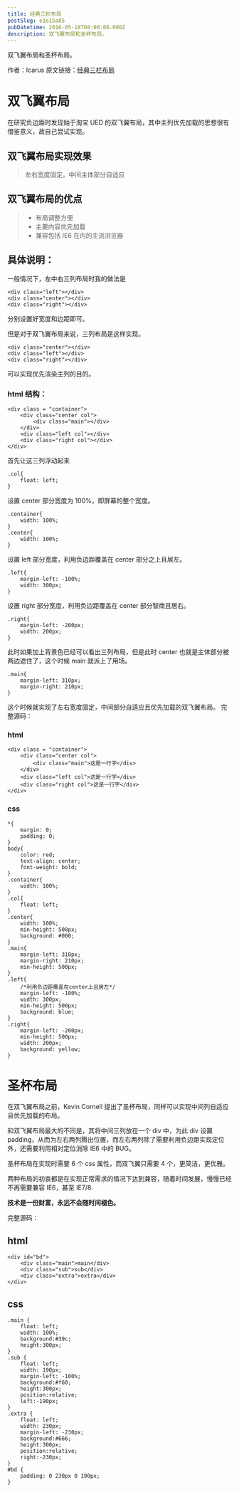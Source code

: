 ```yaml
---
title: 经典三栏布局
postSlug: e1e15a85
pubDatetime: 2016-05-18T08:00:00.000Z
description: 双飞翼布局和圣杯布局。
---
```


双飞翼布局和圣杯布局。

<!-- more -->

作者：Icarus
原文链接：[经典三栏布局](https://xdlrt.github.io/2016/05/18/2016-05-18)

# 双飞翼布局

在研究负边距时发现始于淘宝 UED 的双飞翼布局，其中主列优先加载的思想很有借鉴意义，故自己尝试实现。

## 双飞翼布局实现效果

> 左右宽度固定，中间主体部分自适应

## 双飞翼布局的优点

> - 布局调整方便
> - 主要内容优先加载
> - 兼容包括 IE6 在内的主流浏览器

## 具体说明：

一般情况下，左中右三列布局时我的做法是

```
<div class="left"></div>
<div class="center"></div>
<div class="right"></div>
```

分别设置好宽度和边距即可。

但是对于双飞翼布局来说，三列布局是这样实现。

```
<div class="center"></div>
<div class="left"></div>
<div class="right"></div>
```

可以实现优先渲染主列的目的。

### html 结构：

```
<div class = "container">
	<div class="center col">
		<div class="main"></div>
	</div>
	<div class="left col"></div>
	<div class="right col"></div>
</div>
```

首先让这三列浮动起来

```
.col{
	float: left;
}
```

设置 center 部分宽度为 100%，即屏幕的整个宽度。

```
.container{
	width: 100%;
}
.center{
	width: 100%;
}
```

设置 left 部分宽度，利用负边距覆盖在 center 部分之上且居左。

```
.left{
	margin-left: -100%;
	width: 300px;
}
```

设置 right 部分宽度，利用负边距覆盖在 center 部分智商且居右。

```
.right{
	margin-left: -200px;
	width: 200px;
}
```

此时如果加上背景色已经可以看出三列布局，但是此时 center 也就是主体部分被两边遮住了，这个时候 main 就派上了用场。

```
.main{
	margin-left: 310px;
	margin-right: 210px;
}
```

这个时候就实现了左右宽度固定，中间部分自适应且优先加载的双飞翼布局。
完整源码：

### html

```
<div class = "container">
	<div class="center col">
		<div class="main">这是一行字</div>
	</div>
	<div class="left col">这是一行字</div>
	<div class="right col">这是一行字</div>
</div>
```

### css

```
*{
	margin: 0;
	padding: 0;
}
body{
	color: red;
	text-align: center;
	font-weight: bold;
}
.container{
	width: 100%;
}
.col{
	float: left;
}
.center{
	width: 100%;
	min-height: 500px;
	background: #000;
}
.main{
	margin-left: 310px;
	margin-right: 210px;
	min-height: 500px;
}
.left{
	/*利用负边距覆盖在center上且居左*/
	margin-left: -100%;
	width: 300px;
	min-height: 500px;
	background: blue;
}
.right{
	margin-left: -200px;
	min-height: 500px;
	width: 200px;
	background: yellow;
}
```

# 圣杯布局

在双飞翼布局之前，Kevin Cornell 提出了圣杯布局，同样可以实现中间列自适应且优先加载的布局。

和双飞翼布局最大的不同是，其将中间三列放在一个 div 中，为此 div 设置 padding，从而为左右两列腾出位置，而左右两列除了需要利用负边距实现定位外，还需要利用相对定位消除 IE6 中的 BUG。

圣杯布局在实现时需要 6 个 css 属性，而双飞翼只需要 4 个，更简洁，更优雅。

两种布局的初衷都是在实现正常需求的情况下达到兼容，随着时间发展，慢慢已经不再需要兼容 IE6，甚至 IE7/8.

**技术是一份财富，永远不会随时间褪色。**

完整源码：

## html

```
<div id="bd">
	<div class="main">main</div>
	<div class="sub">sub</div>
	<div class="extra">extra</div>
</div>
```

## css

```
.main {
	float: left;
	width: 100%;
	background:#39c;
	height:300px;
}
.sub {
	float: left;
	width: 190px;
	margin-left: -100%;
	background:#f60;
	height:300px;
	position:relative;
	left:-190px;
}
.extra {
	float: left;
	width: 230px;
	margin-left: -230px;
	background:#666;
	height:300px;
	position:relative;
	right:-230px;
}
#bd {
	padding: 0 230px 0 190px;
}
```
